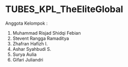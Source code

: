 # TUBES_KPL_TheEliteGlobal

Anggota Kelompok : 
1. Muhammad Risjad Shidqi Febian
2. Stevent Rangga Ramaditya
3. Zhafran Hafizh I.
4. Ashar Syahbudi S.
5. Surya Aulia
6. Gifari Juliandri

